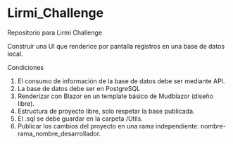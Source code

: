# Lirmi_Challenge
Repositorio para Lirmi Challenge

Construir una UI que renderice por pantalla registros en una base de datos local.

Condiciones
1. El consumo de información de la base de datos debe ser mediante API.
2. La base de datos debe ser en PostgreSQL
3. Renderizar con Blazor en un template básico de Mudblazor (diseño libre).
4. Estructura de proyecto libre, solo respetar la base publicada.
5. El .sql se debe guardar en la carpeta /Utils.
6. Publicar los cambios del proyecto en una rama independiente: nombre-rama_nombre_desarrollador.